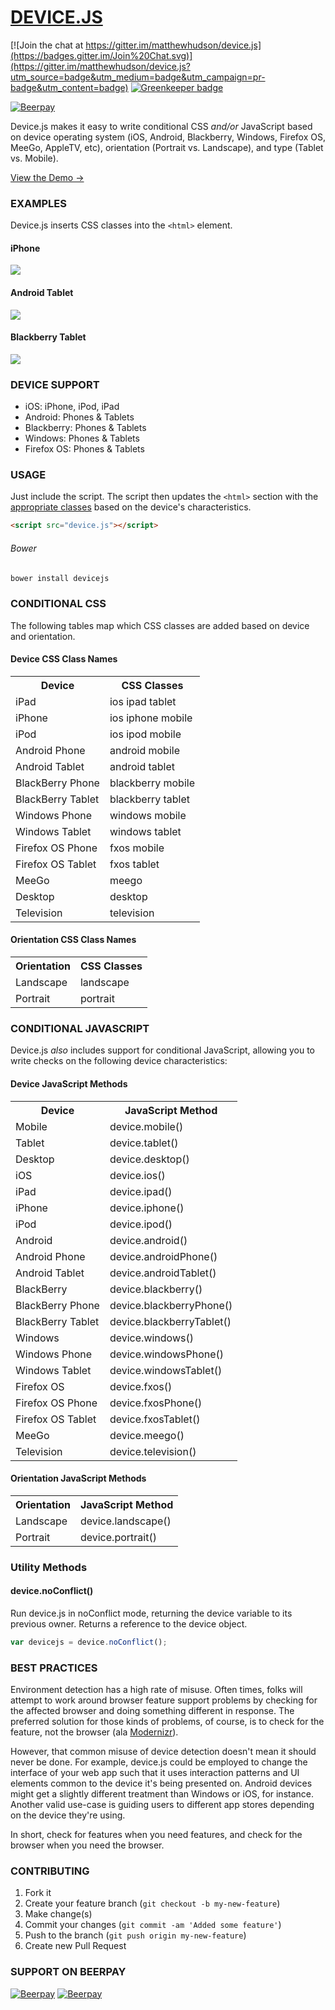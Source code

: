 # [DEVICE.JS](http://thematthewhudson.com/device.js/)

[![Join the chat at https://gitter.im/matthewhudson/device.js](https://badges.gitter.im/Join%20Chat.svg)](https://gitter.im/matthewhudson/device.js?utm_source=badge&utm_medium=badge&utm_campaign=pr-badge&utm_content=badge)
[![Greenkeeper badge](https://badges.greenkeeper.io/matthewhudson/kash.svg)](https://greenkeeper.io/)

[![Beerpay](https://img.shields.io/beerpay/matthewhudson/device.js.svg)](https://img.shields.io/beerpay/matthewhudson/device.js.svg)

Device.js makes it easy to write conditional CSS _and/or_ JavaScript based on device operating system (iOS, Android, Blackberry, Windows, Firefox OS, MeeGo, AppleTV, etc), orientation (Portrait vs. Landscape), and type (Tablet vs. Mobile).

[View the Demo &rarr;](http://thematthewhudson.com/device.js/)

### EXAMPLES

Device.js inserts CSS classes into the `<html>` element.

#### iPhone

<img src="http://matthewhudson.me/projects/device.js/screenshots/iphone.png" />

#### Android Tablet

<img src="http://matthewhudson.me/projects/device.js/screenshots/android.png" />

#### Blackberry Tablet

<img src="http://matthewhudson.me/projects/device.js/screenshots/blackberry.png" />

### DEVICE SUPPORT

* iOS: iPhone, iPod, iPad
* Android: Phones & Tablets
* Blackberry: Phones & Tablets
* Windows: Phones & Tablets
* Firefox OS: Phones & Tablets

### USAGE

Just include the script. The script then updates the `<html>` section with the [appropriate classes](https://github.com/matthewhudson/device.js#conditional-css) based on the device's characteristics.

``` html
<script src="device.js"></script>
```

###### Bower

``` sh
bower install devicejs
```

### CONDITIONAL CSS

The following tables map which CSS classes are added based on device and orientation.

#### Device CSS Class Names

<table>
	<tr>
		<th>Device</th>
		<th>CSS Classes</th>
	</tr>
	<tr>
		<td>iPad</td>
		<td>ios ipad tablet</td>
	</tr>
	<tr>
		<td>iPhone</td>
		<td>ios iphone mobile</td>
	</tr>
	<tr>
		<td>iPod</td>
		<td>ios ipod mobile</td>
	</tr>
	<tr>
		<td>Android Phone</td>
		<td>android mobile</td>
	</tr>
	<tr>
		<td>Android Tablet</td>
		<td>android tablet</td>
	</tr>
	<tr>
		<td>BlackBerry Phone</td>
		<td>blackberry mobile</td>
	</tr>
	<tr>
		<td>BlackBerry Tablet</td>
		<td>blackberry tablet</td>
	</tr>
	<tr>
		<td>Windows Phone</td>
		<td>windows mobile</td>
	</tr>
	<tr>
		<td>Windows Tablet</td>
		<td>windows tablet</td>
	</tr>
	<tr>
		<td>Firefox OS Phone</td>
		<td>fxos mobile</td>
	</tr>
	<tr>
		<td>Firefox OS Tablet</td>
		<td>fxos tablet</td>
	</tr>
	<tr>
		<td>MeeGo</td>
		<td>meego</td>
	</tr>
	<tr>
		<td>Desktop</td>
		<td>desktop</td>
	</tr>
	<tr>
		<td>Television</td>
		<td>television</td>
	</tr>
</table>

#### Orientation CSS Class Names

<table>
	<tr>
		<th>Orientation</th>
		<th>CSS Classes</th>
	</tr>
	<tr>
		<td>Landscape</td>
		<td>landscape</td>
	</tr>
	<tr>
		<td>Portrait</td>
		<td>portrait</td>
	</tr>
</table>

### CONDITIONAL JAVASCRIPT

Device.js _also_ includes support for conditional JavaScript, allowing you to write checks on the following device characteristics:

#### Device JavaScript Methods

<table>
	<tr>
		<th>Device</th>
		<th>JavaScript Method</th>
	</tr>
	<tr>
		<td>Mobile</td>
		<td>device.mobile()</td>
	</tr>
	<tr>
		<td>Tablet</td>
		<td>device.tablet()</td>
	</tr>
	<tr>
		<td>Desktop</td>
		<td>device.desktop()</td>
	</tr>
	<tr>
		<td>iOS</td>
		<td>device.ios()</td>
	</tr>
	<tr>
		<td>iPad</td>
		<td>device.ipad()</td>
	</tr>
	<tr>
		<td>iPhone</td>
		<td>device.iphone()</td>
	</tr>
	<tr>
		<td>iPod</td>
		<td>device.ipod()</td>
	</tr>
	<tr>
		<td>Android</td>
		<td>device.android()</td>
	</tr>
	<tr>
		<td>Android Phone</td>
		<td>device.androidPhone()</td>
	</tr>
	<tr>
		<td>Android Tablet</td>
		<td>device.androidTablet()</td>
	</tr>
	<tr>
		<td>BlackBerry</td>
		<td>device.blackberry()</td>
	</tr>
	<tr>
		<td>BlackBerry Phone</td>
		<td>device.blackberryPhone()</td>
	</tr>
	<tr>
		<td>BlackBerry Tablet</td>
		<td>device.blackberryTablet()</td>
	</tr>
	<tr>
		<td>Windows</td>
		<td>device.windows()</td>
	</tr>
	<tr>
		<td>Windows Phone</td>
		<td>device.windowsPhone()</td>
	</tr>
	<tr>
		<td>Windows Tablet</td>
		<td>device.windowsTablet()</td>
	</tr>
	<tr>
		<td>Firefox OS</td>
		<td>device.fxos()</td>
	</tr>
	<tr>
		<td>Firefox OS Phone</td>
		<td>device.fxosPhone()</td>
	</tr>
	<tr>
		<td>Firefox OS Tablet</td>
		<td>device.fxosTablet()</td>
	</tr>
	<tr>
		<td>MeeGo</td>
		<td>device.meego()</td>
	</tr>
	<tr>
		<td>Television</td>
		<td>device.television()</td>
	</tr>
</table>

#### Orientation JavaScript Methods

<table>
	<tr>
		<th>Orientation</th>
		<th>JavaScript Method</th>
	</tr>
	<tr>
		<td>Landscape</td>
		<td>device.landscape()</td>
	</tr>
	<tr>
		<td>Portrait</td>
		<td>device.portrait()</td>
	</tr>
</table>

### Utility Methods

#### device.noConflict()

Run device.js in noConflict mode, returning the device variable to its previous owner.
Returns a reference to the device object.

``` javascript
var devicejs = device.noConflict();
```

### BEST PRACTICES

Environment detection has a high rate of misuse. Often times, folks will attempt to work around browser feature support problems by checking for the affected browser and doing something different in response. The preferred solution for those kinds of problems, of course, is to check for the feature, not the browser (ala [Modernizr](http://modernizr.com/)).

However, that common misuse of device detection doesn't mean it should never be done. For example, device.js could be employed to change the interface of your web app such that it uses interaction patterns and UI elements common to the device it's being presented on. Android devices might get a slightly different treatment than Windows or iOS, for instance. Another valid use-case is guiding users to different app stores depending on the device they're using.

In short, check for features when you need features, and check for the browser when you need the browser.

### CONTRIBUTING

1. Fork it
2. Create your feature branch (`git checkout -b my-new-feature`)
3. Make change(s)
4. Commit your changes (`git commit -am 'Added some feature'`)
5. Push to the branch (`git push origin my-new-feature`)
6. Create new Pull Request

### SUPPORT ON BEERPAY

[![Beerpay](https://beerpay.io/matthewhudson/device.js/badge.svg?style=beer-square)](https://beerpay.io/matthewhudson/device.js)  [![Beerpay](https://beerpay.io/matthewhudson/device.js/make-wish.svg?style=flat-square)](https://beerpay.io/matthewhudson/device.js?focus=wish)
